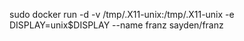 sudo docker run -d -v /tmp/.X11-unix:/tmp/.X11-unix -e DISPLAY=unix$DISPLAY --name franz sayden/franz

